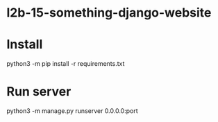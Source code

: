 # l2b-15-something-django-website
# Install
python3 -m pip install -r requirements.txt
# Run server
python3 -m manage.py runserver 0.0.0.0:port
